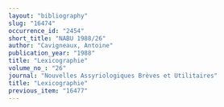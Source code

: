 ```yaml
---
layout: "bibliography"
slug: "16474"
occurrence_id: "2454"
short_title: "NABU 1988/26"
author: "Cavigneaux, Antoine"
publication_year: "1988"
title: "Lexicographie"
volume_no_: "26"
journal: "Nouvelles Assyriologiques Brèves et Utilitaires"
title: "Lexicographie"
previous_item: "16477"
---
```

